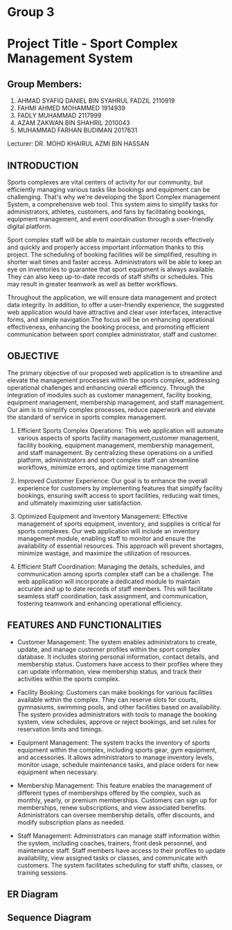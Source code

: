 # Group 3
# Project Title - Sport Complex Management System
## Group Members:
1. AHMAD SYAFIQ DANIEL BIN SYAHRUL FADZIL 2110919
2. FAHMI AHMED MOHAMMED 1914939
3. FADLY MUHAMMAD 2117999
4. AZAM ZAKWAN BIN SHAHRIL 2010043
5. MUHAMMAD FARHAN BUDIMAN 2017631



Lecturer: DR. MOHD KHAIRUL AZMI BIN HASSAN


## INTRODUCTION
   Sports complexes are vital centers of activity for our community, but efficiently managing various tasks like bookings and equipment can be challenging. That's why we're developing the Sport Complex management System, a comprehensive web tool. This system aims to simplify tasks for administrators, athletes, customers, and fans by facilitating bookings, equipment management, and event coordination through a user-friendly digital platform.

Sport complex staff will be able to maintain customer records effectively and quickly and properly access important information thanks to this project. The scheduling of booking facilities will be simplified, resulting in shorter wait times and faster access. Administrators will be able to keep an eye on inventories to guarantee that sport equipment is always available. They can also keep up-to-date records of staff shifts or schedules. This may result in greater teamwork as well as better workflows.

Throughout the application, we will ensure data management and protect data integrity. In addition, to offer a user-friendly experience, the suggested web application would have attractive and clear user interfaces, interactive forms, and simple navigation.The focus will be on enhancing operational effectiveness, enhancing the booking process, and promoting efficient communication between sport complex administrator, staff and customer.

## OBJECTIVE
The primary objective of our proposed web application is to streamline and elevate the management processes within the sports complex, addressing operational challenges and enhancing overall efficiency. Through the integration of modules such as customer management, facility booking, equipment management, membership management, and staff management. Our aim is to simplify complex processes, reduce paperwork and elevate the standard of service in sports complex management.

   1. Efficient Sports Complex Operations: This web application will automate various aspects of sports facility management,customer management, facility booking, equipment 
          management, membership management, and staff management. By centralizing these operations on a unified platform, administrators and sport complex staff can streamline 
          workflows, minimize errors, and optimize time management

   2. Improved Customer Experience: Our goal is to enhance the overall experience for customers by implementing features that simplify facility bookings, ensuring swift access to 
          sport facilities, reducing wait times, and ultimately maximizing user satisfaction.

   3. Optimized Equipment and Inventory Management: Effective management of sports equipment, inventory, and supplies is critical for sports complexes. Our web application will 
          include an inventory management module, enabling staff to monitor and ensure the availability of essential resources. This approach will prevent shortages, minimize wastage, 
          and maximize the utilization of resources.

   4. Efficient Staff Coordination: Managing the details, schedules, and communication among sports complex staff can be a challenge. The web application will incorporate a dedicated 
          module to maintain accurate and up to date records of staff members. This will facilitate seamless staff coordination, task assignment, and communication, fostering teamwork 
          and enhancing operational efficiency.



## FEATURES AND FUNCTIONALITIES

- Customer Management:
The system enables administrators to create, update, and manage customer profiles within the sport complex database. It includes storing personal information, contact details, and membership status. Customers have access to their profiles where they can update information, view membership status, and track their activities within the sports complex.

- Facility Booking:
Customers can make bookings for various facilities available within the complex. They can reserve slots for courts, gymnasiums, swimming pools, and other facilities based on availability. The system provides administrators with tools to manage the booking system, view schedules, approve or reject bookings, and set rules for reservation limits and timings.

- Equipment Management:
The system tracks the inventory of sports equipment within the complex, including sports gear, gym equipment, and accessories. It allows administrators to manage inventory levels, monitor usage, schedule maintenance tasks, and place orders for new equipment when necessary.

- Membership Management:
This feature enables the management of different types of memberships offered by the complex, such as monthly, yearly, or premium memberships. Customers can sign up for memberships, renew subscriptions, and view associated benefits. Administrators can oversee membership details, offer discounts, and modify subscription plans as needed.

- Staff Management:
Administrators can manage staff information within the system, including coaches, trainers, front desk personnel, and maintenance staff. Staff members have access to their profiles to update availability, view assigned tasks or classes, and communicate with customers. The system facilitates scheduling for staff shifts, classes, or training sessions.



## ER Diagram

## Sequence Diagram
